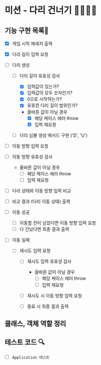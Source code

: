 # 미션 - 다리 건너기 🙆‍♂️🙅‍♂️

## 기능 구현 목록🎯

- [x] 게임 시작 메세지 출력

- [x] 다리 길이 입력 요청

- [ ] 다리 생성

  - [ ] 다리 길이 유효성 검사

    - [x] 입력값이 있는가?
    - [x] 입력값이 모두 숫자인가?
    - [x] 0으로 시작하는가?
    - [x] 유효한 다리 길이 범위인가?

    - 올바른 값이 아닐 경우
      - [x] 해당 케이스 에러 throw
      - [x] 입력 재요청

  - [ ] 다리 심볼 생성 메서드 구현 ('D', 'U')

- [ ] 이동 방향 입력 요청

- [ ] 이동 방향 유효성 검사

  - 올바른 값이 아닐 경우
    - [ ] 해당 케이스 에러 throw
    - [ ] 입력 재요청

- [ ] 다리 상태와 이동 방향 입력 비교

- [ ] 비교 결과 (다리 이동 상태) 출력

- [ ] 이동 성공

  - [ ] 이동할 칸이 남았다면 이동 방향 입력 요청
  - [ ] 다 건넜다면 최종 결과 출력

- [ ] 이동 실패

  - [ ] 재시도 입력 요청

    - [ ] 재시도 입력 유효성 검사

      - 올바른 값이 아닐 경우
        - [ ] 해당 케이스 에러 throw
        - [ ] 입력 재요청

    - [ ] 재시도 시 이동 방향 입력 요청
    - [ ] 종료 시 최종 결과 출력

## 클래스, 객체 역할 정리

## 테스트 코드 🔍

- [ ] `Application 테스트`
